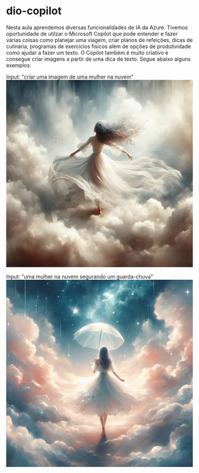 # dio-copilot

Nesta aula aprendemos diversas funcionalidades de IA da Azure. 
Tivemos oportunidade de utilzar o Microsoft Copilot que pode entender e fazer várias coisas como planejar uma viagem, criar planos de refeições, dicas de culinária, programas de exercícios físicos além de opções de produtividade como ajudar a fazer um texto.
O Copilot também é muito criativo e consegue criar imagens a partir de uma dica de texto. 
Segue abaixo alguns exemplos:

Input: "criar uma imagem de uma mulher na nuvem"
![Mulher Nuvem](/outputs/mulher_nuvem.jpg?raw=true "Mulher Nuvem")

Input: "uma mulher na nuvem segurando um guarda-chuva"
![Mulher Nuvem Guarda-Chuva](/outputs/mulher_nuvem_guardachuva.jpg?raw=true "Mulher Nuvem Guarda-Chuva")

